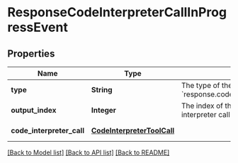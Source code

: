 # ResponseCodeInterpreterCallInProgressEvent
## Properties

| Name | Type | Description | Notes |
|------------ | ------------- | ------------- | -------------|
| **type** | **String** | The type of the event. Always &#x60;response.code_interpreter_call.in_progress&#x60;.  | [default to null] |
| **output\_index** | **Integer** | The index of the output item that the code interpreter call is in progress.  | [default to null] |
| **code\_interpreter\_call** | [**CodeInterpreterToolCall**](CodeInterpreterToolCall.md) |  | [default to null] |

[[Back to Model list]](../README.md#documentation-for-models) [[Back to API list]](../README.md#documentation-for-api-endpoints) [[Back to README]](../README.md)

